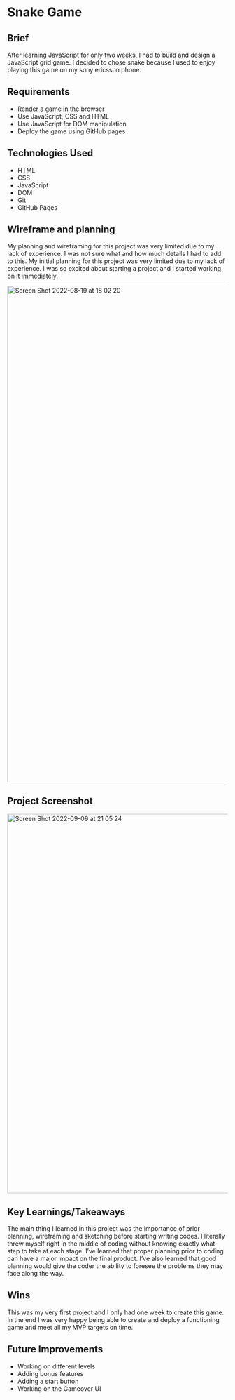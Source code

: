 # Snake Game

## Brief
After learning JavaScript for only two weeks, I had to build and design a JavaScript grid game. I decided to chose snake because I used to enjoy playing this game on my sony ericsson phone.

## Requirements
- Render a game in the browser
- Use JavaScript, CSS and HTML
- Use JavaScript for DOM manipulation
- Deploy the game using GitHub pages

## Technologies Used
- HTML
- CSS
- JavaScript
- DOM
- Git
- GitHub Pages

## Wireframe and planning
My planning and wireframing for this project was very limited due to my lack of experience. I was not sure what and how much details I had to add to this. My initial planning for this project was very limited due to my lack of experience. I was so excited about starting a project and I started working on it immediately.   

<img width="1132" alt="Screen Shot 2022-08-19 at 18 02 20" src="https://user-images.githubusercontent.com/92860992/185671657-6729f439-0d42-44d7-a8d5-e9834a03ba89.png">

## Project Screenshot
<img width="865" alt="Screen Shot 2022-09-09 at 21 05 24" src="https://user-images.githubusercontent.com/92860992/189425539-88ba3a7a-891b-4a6d-a96a-69f4d5e559e8.png">


## Key Learnings/Takeaways

The main thing I learned in this project was the importance of prior planning, wireframing and sketching before starting writing codes. I literally threw myself right in the middle of coding without knowing exactly what step to take at each stage. I’ve learned that proper planning prior to coding can have a major impact on the final product. I’ve also learned that good planning would give the coder the ability to foresee the problems they may face along the way.

## Wins
This was my very first project and I only had one week to create this game. In the end I was very happy being able to create and deploy a functioning game and meet all my MVP targets on time.


## Future Improvements
- Working on different levels
- Adding bonus features
- Adding a start button
- Working on the Gameover UI


